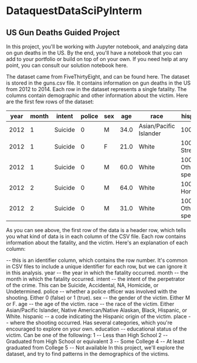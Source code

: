 # DataquestDataSciPyInterm
## US Gun Deaths Guided Project

In this project, you'll be working with Jupyter notebook, and analyzing data on gun deaths in the US. By the end, you'll have a notebook that you can add to your portfolio or build on top of on your own. If you need help at any point, you can consult our solution notebook here.

The dataset came from FiveThirtyEight, and can be found here. The dataset is stored in the guns.csv file. It contains information on gun deaths in the US from 2012 to 2014. Each row in the dataset represents a single fatality. The columns contain demographic and other information about the victim. Here are the first few rows of the dataset:

year | month | intent | police | sex | age | race | hispanic | place | education
---- | ----- | ------ | ------ | --- | --- | ---- | -------- | ----- | ---------
2012 | 1 | Suicide | 0 | M | 34.0 |	Asian/Pacific Islander | 100 |	Home |	4.0
2012 | 1 | Suicide | 0 | F | 21.0 | White | 100	Street | 3.0
2012 | 1 | Suicide | 0 | M | 60.0 | White | 100	Other specified | 4.0
2012 | 2 | Suicide | 0 | M | 64.0 | White | 100	Home | 4.0
2012 | 2 | Suicide | 0 | M | 31.0 | White | 100	Other specified | 2.0
As you can see above, the first row of the data is a header row, which tells you what kind of data is in each column of the CSV file. Each row contains information about the fatality, and the victim. Here's an explanation of each column:

-- this is an identifier column, which contains the row number. It's common in CSV files to include a unique identifier for each row, but we can ignore it in this analysis.
year -- the year in which the fatality occurred.
month -- the month in which the fatality occurred.
intent -- the intent of the perpetrator of the crime. This can be Suicide, Accidental, NA, Homicide, or Undetermined.
police -- whether a police officer was involved with the shooting. Either 0 (false) or 1 (true).
sex -- the gender of the victim. Either M or F.
age -- the age of the victim.
race -- the race of the victim. Either Asian/Pacific Islander, Native American/Native Alaskan, Black, Hispanic, or White.
hispanic -- a code indicating the Hispanic origin of the victim.
place -- where the shooting occurred. Has several categories, which you're encouraged to explore on your own.
education -- educational status of the victim. Can be one of the following:
1 -- Less than High School
2 -- Graduated from High School or equivalent
3 -- Some College
4 -- At least graduated from College
5 -- Not available
In this project, we'll explore the dataset, and try to find patterns in the demographics of the victims.
